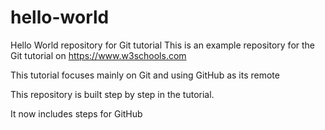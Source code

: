 # hello-world
Hello World repository for Git tutorial
This is an example repository for the Git tutorial on https://www.w3schools.com

This tutorial focuses mainly on Git and using GitHub as its remote

This repository is built step by step in the tutorial.

It now includes steps for GitHub
